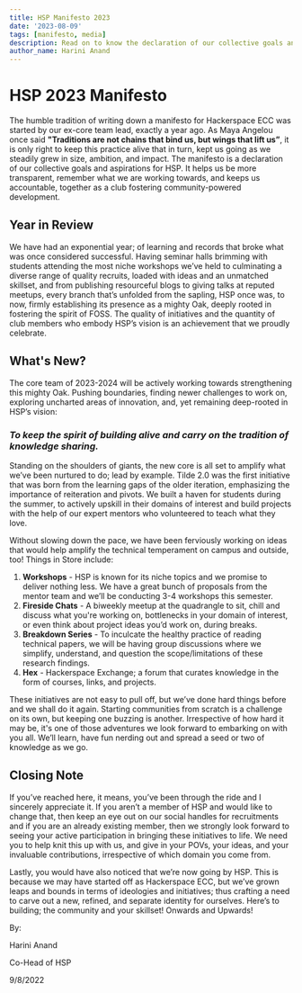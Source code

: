 ```yaml
---
title: HSP Manifesto 2023
date: '2023-08-09'
tags: [manifesto, media]
description: Read on to know the declaration of our collective goals and aspirations for HSP in the year 2023. 
author_name: Harini Anand
---
```


# HSP 2023 Manifesto


The humble tradition of writing down a manifesto for Hackerspace ECC was started by our ex-core team lead, exactly a year ago. As Maya Angelou once said **"Traditions are not chains that bind us, but wings that lift us”**, it is only right to keep this practice alive that in turn, kept us going as we steadily grew in size, ambition, and impact. The manifesto is a declaration of our collective goals and aspirations for HSP. It helps us be more transparent, remember what we are working towards, and keeps us accountable, together as a club fostering community-powered development.

## Year in Review

We have had an exponential year; of learning and records that broke what was once considered successful. Having seminar halls brimming with students attending the most niche workshops we’ve held to culminating a diverse range of quality recruits, loaded with ideas and an unmatched skillset, and from publishing resourceful blogs to giving talks at reputed meetups, every branch that’s unfolded from the sapling, HSP once was, to now, firmly establishing its presence as a mighty Oak, deeply rooted in fostering the spirit of FOSS. The quality of initiatives and the quantity of club members who embody HSP’s vision is an achievement that we proudly celebrate. 

## What's New?

The core team of 2023-2024 will be actively working towards strengthening this mighty Oak. Pushing boundaries, finding newer challenges to work on, exploring uncharted areas of innovation, and, yet remaining deep-rooted in HSP’s vision:
### *To keep the spirit of building alive and carry on the tradition of knowledge sharing.*


Standing on the shoulders of giants, the new core is all set to amplify what we’ve been nurtured to do; lead by example. Tilde 2.0 was the first initiative that was born from the learning gaps of the older iteration, emphasizing the importance of reiteration and pivots. We built a haven for students during the summer, to actively upskill in their domains of interest and build projects with the help of our expert mentors who volunteered to teach what they love.


Without slowing down the pace, we have been ferviously working on ideas that would help amplify the technical temperament on campus and outside, too! 
Things in Store include:

1. **Workshops** - HSP is known for its niche topics and we promise to deliver nothing less. We have a great bunch of proposals from the mentor team and we’ll be conducting 3-4 workshops this semester.
2. **Fireside Chats** - A biweekly meetup at the quadrangle to sit, chill and discuss what you're working on, bottlenecks in your domain of interest, or even think about project ideas you’d work on, during breaks.
3. **Breakdown Series** - To inculcate the healthy practice of reading technical papers, we will be having group discussions where we simplify, understand, and question the scope/limitations of these research findings.
4. **Hex** - Hackerspace Exchange; a forum that curates knowledge in the form of courses, links, and projects. 


These initiatives are not easy to pull off, but we’ve done hard things before and we shall do it again. Starting communities from scratch is a challenge on its own, but keeping one buzzing is another. Irrespective of how hard it may be, it's one of those adventures we look forward to embarking on with you all. We’ll learn, have fun nerding out and spread a seed or two of knowledge as we go.  

## Closing Note

If you’ve reached here, it means, you’ve been through the ride and I sincerely appreciate it. If you aren’t a member of HSP and would like to change that, then keep an eye out on our social handles for recruitments and if you are an already existing member, then we strongly look forward to seeing your active participation in bringing these initiatives to life. We need you to help knit this up with us, and give in your POVs, your ideas, and your invaluable contributions, irrespective of which domain you come from. 


Lastly, you would have also noticed that we’re now going by HSP. This is because we may have started off as Hackerspace ECC, but we’ve grown leaps and bounds in terms of ideologies and initiatives; thus crafting a need to carve out a new, refined, and separate identity for ourselves. Here’s to building; the community and your skillset! Onwards and Upwards!


By:

Harini Anand

Co-Head of HSP

9/8/2022
